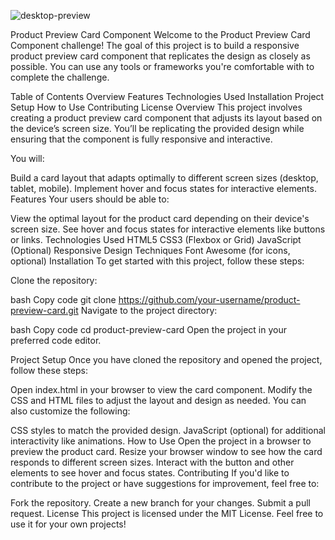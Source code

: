 ![desktop-preview](https://github.com/user-attachments/assets/59ed2a35-b9e7-4709-bef4-a5163f5c63b7)



Product Preview Card Component
Welcome to the Product Preview Card Component challenge! The goal of this project is to build a responsive product preview card component that replicates the design as closely as possible. You can use any tools or frameworks you're comfortable with to complete the challenge.

Table of Contents
Overview
Features
Technologies Used
Installation
Project Setup
How to Use
Contributing
License
Overview
This project involves creating a product preview card component that adjusts its layout based on the device’s screen size. You’ll be replicating the provided design while ensuring that the component is fully responsive and interactive.

You will:

Build a card layout that adapts optimally to different screen sizes (desktop, tablet, mobile).
Implement hover and focus states for interactive elements.
Features
Your users should be able to:

View the optimal layout for the product card depending on their device's screen size.
See hover and focus states for interactive elements like buttons or links.
Technologies Used
HTML5
CSS3 (Flexbox or Grid)
JavaScript (Optional)
Responsive Design Techniques
Font Awesome (for icons, optional)
Installation
To get started with this project, follow these steps:

Clone the repository:

bash
Copy code
git clone https://github.com/your-username/product-preview-card.git
Navigate to the project directory:

bash
Copy code
cd product-preview-card
Open the project in your preferred code editor.

Project Setup
Once you have cloned the repository and opened the project, follow these steps:

Open index.html in your browser to view the card component.
Modify the CSS and HTML files to adjust the layout and design as needed.
You can also customize the following:

CSS styles to match the provided design.
JavaScript (optional) for additional interactivity like animations.
How to Use
Open the project in a browser to preview the product card.
Resize your browser window to see how the card responds to different screen sizes.
Interact with the button and other elements to see hover and focus states.
Contributing
If you'd like to contribute to the project or have suggestions for improvement, feel free to:

Fork the repository.
Create a new branch for your changes.
Submit a pull request.
License
This project is licensed under the MIT License. Feel free to use it for your own projects!
